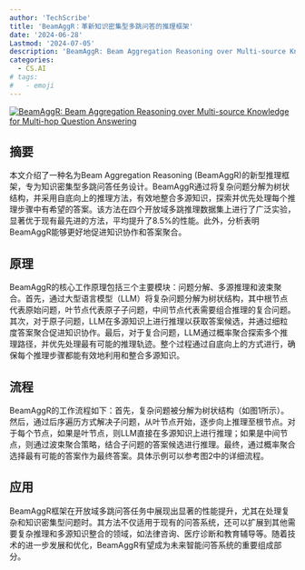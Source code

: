 ```yaml
---
author: 'TechScribe'
title: 'BeamAggR：革新知识密集型多跳问答的推理框架'
date: '2024-06-28'
Lastmod: '2024-07-05'
description: 'BeamAggR: Beam Aggregation Reasoning over Multi-source Knowledge for Multi-hop Question Answering'
categories:
  - CS.AI
# tags:
#   - emoji
---
```


[![BeamAggR: Beam Aggregation Reasoning over Multi-source Knowledge for Multi-hop Question Answering](https://arxiv-research-1301205113.cos.ap-guangzhou.myqcloud.com/images/2406.19820v1.pdf_0.jpg)](https://arxiv.org/abs/2406.19820v1)

## 摘要

本文介绍了一种名为Beam Aggregation Reasoning (BeamAggR)的新型推理框架，专为知识密集型多跳问答任务设计。BeamAggR通过将复杂问题分解为树状结构，并采用自底向上的推理方法，有效地整合多源知识，探索并优先处理每个推理步骤中有希望的答案。该方法在四个开放域多跳推理数据集上进行了广泛实验，显著优于现有最先进的方法，平均提升了8.5%的性能。此外，分析表明BeamAggR能够更好地促进知识协作和答案聚合。<!--more-->

## 原理

BeamAggR的核心工作原理包括三个主要模块：问题分解、多源推理和波束聚合。首先，通过大型语言模型（LLM）将复杂问题分解为树状结构，其中根节点代表原始问题，叶节点代表原子子问题，中间节点代表需要组合推理的复合问题。其次，对于原子问题，LLM在多源知识上进行推理以获取答案候选，并通过细粒度答案聚合促进知识协作。最后，对于复合问题，LLM通过概率聚合探索多个推理路径，并优先处理最有可能的推理轨迹。整个过程通过自底向上的方式进行，确保每个推理步骤都能有效地利用和整合多源知识。

## 流程

BeamAggR的工作流程如下：首先，复杂问题被分解为树状结构（如图1所示）。然后，通过后序遍历方式解决子问题，从叶节点开始，逐步向上推理至根节点。对于每个节点，如果是叶节点，则LLM直接在多源知识上进行推理；如果是中间节点，则通过波束聚合策略，结合子问题的答案候选进行推理。最终，通过概率聚合选择最有可能的答案作为最终答案。具体示例可以参考图2中的详细流程。

## 应用

BeamAggR框架在开放域多跳问答任务中展现出显著的性能提升，尤其在处理复杂和知识密集型问题时。其方法不仅适用于现有的问答系统，还可以扩展到其他需要复杂推理和多源知识整合的领域，如法律咨询、医疗诊断和教育辅导等。随着技术的进一步发展和优化，BeamAggR有望成为未来智能问答系统的重要组成部分。